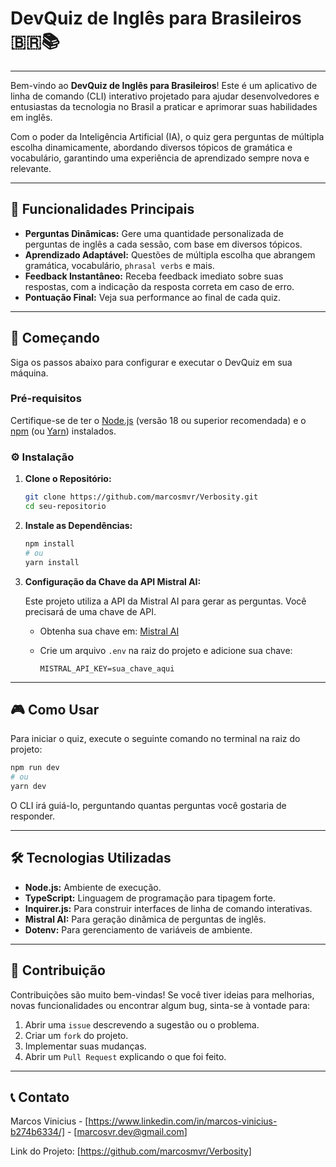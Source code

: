 # DevQuiz de Inglês para Brasileiros 🇧🇷📚

-----

Bem-vindo ao **DevQuiz de Inglês para Brasileiros**\! Este é um aplicativo de linha de comando (CLI) interativo projetado para ajudar desenvolvedores e entusiastas da tecnologia no Brasil a praticar e aprimorar suas habilidades em inglês.

Com o poder da Inteligência Artificial (IA), o quiz gera perguntas de múltipla escolha dinamicamente, abordando diversos tópicos de gramática e vocabulário, garantindo uma experiência de aprendizado sempre nova e relevante.

-----

## 🌟 Funcionalidades Principais

  * **Perguntas Dinâmicas:** Gere uma quantidade personalizada de perguntas de inglês a cada sessão, com base em diversos tópicos.
  * **Aprendizado Adaptável:** Questões de múltipla escolha que abrangem gramática, vocabulário, `phrasal verbs` e mais.
  * **Feedback Instantâneo:** Receba feedback imediato sobre suas respostas, com a indicação da resposta correta em caso de erro.
  * **Pontuação Final:** Veja sua performance ao final de cada quiz.

-----

## 🚀 Começando

Siga os passos abaixo para configurar e executar o DevQuiz em sua máquina.

### Pré-requisitos

Certifique-se de ter o [Node.js](https://nodejs.org/en/) (versão 18 ou superior recomendada) e o [npm](https://www.npmjs.com/) (ou [Yarn](https://yarnpkg.com/)) instalados.

### ⚙️ Instalação

1.  **Clone o Repositório:**

    ```bash
    git clone https://github.com/marcosmvr/Verbosity.git
    cd seu-repositorio
    ```

2.  **Instale as Dependências:**

    ```bash
    npm install
    # ou
    yarn install
    ```

3.  **Configuração da Chave da API Mistral AI:**

    Este projeto utiliza a API da Mistral AI para gerar as perguntas. Você precisará de uma chave de API.

      * Obtenha sua chave em: [Mistral AI](https://console.mistral.ai/)

      * Crie um arquivo `.env` na raiz do projeto e adicione sua chave:

        ```
        MISTRAL_API_KEY=sua_chave_aqui
        ```

-----

## 🎮 Como Usar

Para iniciar o quiz, execute o seguinte comando no terminal na raiz do projeto:

```bash
npm run dev
# ou
yarn dev
```

O CLI irá guiá-lo, perguntando quantas perguntas você gostaria de responder.

-----

## 🛠️ Tecnologias Utilizadas

  * **Node.js:** Ambiente de execução.
  * **TypeScript:** Linguagem de programação para tipagem forte.
  * **Inquirer.js:** Para construir interfaces de linha de comando interativas.
  * **Mistral AI:** Para geração dinâmica de perguntas de inglês.
  * **Dotenv:** Para gerenciamento de variáveis de ambiente.

-----

## 🤝 Contribuição

Contribuições são muito bem-vindas\! Se você tiver ideias para melhorias, novas funcionalidades ou encontrar algum bug, sinta-se à vontade para:

1.  Abrir uma `issue` descrevendo a sugestão ou o problema.
2.  Criar um `fork` do projeto.
3.  Implementar suas mudanças.
4.  Abrir um `Pull Request` explicando o que foi feito.

-----

## 📞 Contato

Marcos Vinicius - [https://www.linkedin.com/in/marcos-vinicius-b274b6334/] - [marcosvr.dev@gmail.com]

Link do Projeto: [https://github.com/marcosmvr/Verbosity]

